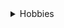 
<details>
   <summary>Hobbies</summary>
   
- :books: Estudiar.
- :runner: Ejercicios
- :notes: Música
    - :cd: Descubrir canciones. 
    - :guitar:Tocar el charango. 
    
</details>
   
